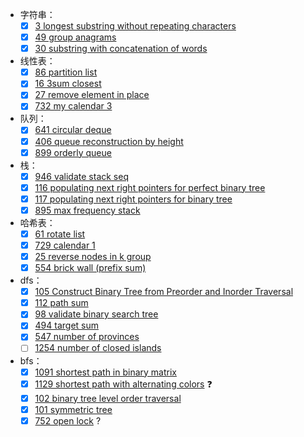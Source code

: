 - 字符串：
  - [x] [3 longest substring without repeating characters](./leetcode/003-longest-substr-uniq-char.ts)
  - [x] [49 group anagrams](./leetcode/049-group-anagrams.ts)
  - [x] [30 substring with concatenation of words](./leetcode/030-substring-with-concatenation-of-words.ts)
- 线性表：
  - [x] [86 partition list](./leetcode/086-partition-list.ts)
  - [x] [16 3sum closest](./leetcode/016-3sum-closest.ts)
  - [x] [27 remove element in place](./leetcode/027-remove-element-in-place.ts)
  - [x] [732 my calendar 3](./leetcode/732-my-calendar-3.tss)
- 队列：
  - [x] [641 circular deque](./leetcode/641-circular-deque.ts)
  - [x] [406 queue reconstruction by height](./leetcode/406-queue-reconstruction-by-height.ts)
  - [x] [899 orderly queue](./leetcode/899-orderly-queue.ts)
- 栈：
  - [x] [946 validate stack seq](./leetcode/946-validate-stack-sequences.ts)
  - [x] [116 populating next right pointers for perfect binary tree](./leetcode/116-populating-next-right-pointers.ts)
  - [x] [117 populating next right pointers for binary tree](./leetcode/117-populating-next-right-pointers-2.ts)
  - [x] [895 max frequency stack](./leetcode/895-max-freq-stack.ts)
- 哈希表：
  - [x] [61 rotate list](./leetcode/061-rotate-list.ts)
  - [x] [729 calendar 1](./leetcode/729-my-calendar-1.ts)
  - [x] [25 reverse nodes in k group](./leetcode/025-reverse-nodes-in-k-group.ts)
  - [x] [554 brick wall (prefix sum)](./leetcode/554-brick-wall.ts)
- dfs：
  - [x] [105 Construct Binary Tree from Preorder and Inorder Traversal](./leetcode/105-build-tree-from-preorder-inorder-traversal.ts)
  - [x] [112 path sum](./leetcode/112-path-sum.ts)
  - [x] [98 validate binary search tree](./leetcode/098-validate-binary-search-tree.ts)
  - [x] [494 target sum](./leetcode/494-target-sum.ts)
  - [x] [547 number of provinces](./leetcode/547-number-of-provinces.ts)
  - [ ] [1254 number of closed islands](./leetcode/1254-number-of-closed-islands.ts)
- bfs：
  - [x] [1091 shortest path in binary matrix](./leetcode/1091-shortest-path-in-binary-matrix.ts)
  - [x] [1129 shortest path with alternating colors](./leetcode/1129-shortest-path-with-alternating-colors.ts) ❓
  - [x] [102 binary tree level order traversal](./leetcode/102-binary-tree-level-order-traversal.ts)
  - [x] [101 symmetric tree](./leetcode/101-symmetric-tree.ts)
  - [x] [752 open lock](./leetcode/752-open-lock.ts) ?
